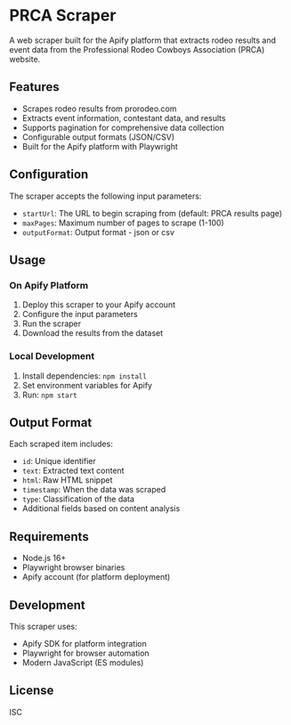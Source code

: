 # PRCA Scraper

A web scraper built for the Apify platform that extracts rodeo results and event data from the Professional Rodeo Cowboys Association (PRCA) website.

## Features

- Scrapes rodeo results from prorodeo.com
- Extracts event information, contestant data, and results
- Supports pagination for comprehensive data collection
- Configurable output formats (JSON/CSV)
- Built for the Apify platform with Playwright

## Configuration

The scraper accepts the following input parameters:

- `startUrl`: The URL to begin scraping from (default: PRCA results page)
- `maxPages`: Maximum number of pages to scrape (1-100)
- `outputFormat`: Output format - json or csv

## Usage

### On Apify Platform

1. Deploy this scraper to your Apify account
2. Configure the input parameters
3. Run the scraper
4. Download the results from the dataset

### Local Development

1. Install dependencies: `npm install`
2. Set environment variables for Apify
3. Run: `npm start`

## Output Format

Each scraped item includes:
- `id`: Unique identifier
- `text`: Extracted text content
- `html`: Raw HTML snippet
- `timestamp`: When the data was scraped
- `type`: Classification of the data
- Additional fields based on content analysis

## Requirements

- Node.js 16+
- Playwright browser binaries
- Apify account (for platform deployment)

## Development

This scraper uses:
- Apify SDK for platform integration
- Playwright for browser automation
- Modern JavaScript (ES modules)

## License

ISC